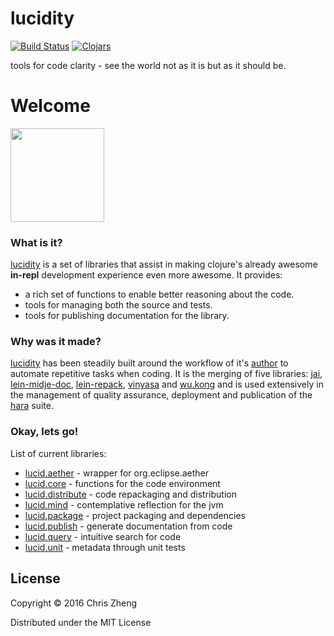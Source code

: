 # lucidity

[![Build Status](https://travis-ci.org/zcaudate/lucidity.png?branch=master)](https://travis-ci.org/im.chit/lucidity)
[![Clojars](https://img.shields.io/clojars/v/im.chit/lucid.svg)](https://clojars.org/im.chit/lucid)

tools for code clarity - see the world not as it is but as it should be.

# Welcome

<img src="http://docs.caudate.me/lucidity/img/logo.png" width="150"></img>

### What is it?

[lucidity](https://github.com/zcaudate/lucidity) is a set of libraries that assist in making clojure's already awesome **in-repl** development experience even more awesome. It provides:

- a rich set of functions to enable better reasoning about the code.
- tools for managing both the source and tests.
- tools for publishing documentation for the library.

### Why was it made?

[lucidity](https://github.com/zcaudate/lucidity) has been steadily built around the workflow of it's [author](https://github.com/zcaudate) to automate repetitive tasks when coding. It is the merging of five libraries: [jai](https://github.com/zcaudate/jai), [lein-midje-doc](https://github.com/zcaudate/lein-midje-doc), [lein-repack](https://github.com/zcaudate/lein-repack), [vinyasa](https://github.com/zcaudate/lucidity/tree/vinyasa) and [wu.kong](https://github.com/zcaudate/wu.kong) and is used extensively in the management of quality assurance, deployment and publication of the [hara](https://github.com/zcaudate/hara) suite.

### Okay, lets go!

List of current libraries:

- [lucid.aether](http://docs.caudate.me/lucidity/lucid-aether.html) - wrapper for org.eclipse.aether
- [lucid.core](http://docs.caudate.me/lucidity/lucid-core.html) - functions for the code environment
- [lucid.distribute](http://docs.caudate.me/lucidity/lucid-distribute.html) - code repackaging and distribution
- [lucid.mind](http://docs.caudate.me/lucidity/lucid-mind.html) - contemplative reflection for the jvm
- [lucid.package](http://docs.caudate.me/lucidity/lucid-package.html) - project packaging and dependencies
- [lucid.publish](http://docs.caudate.me/lucidity/lucid-publish.html) - generate documentation from code
- [lucid.query](http://docs.caudate.me/lucidity/lucid-query.html) - intuitive search for code
- [lucid.unit](http://docs.caudate.me/lucidity/lucid-unit.html) - metadata through unit tests

## License

Copyright © 2016 Chris Zheng

Distributed under the MIT License
